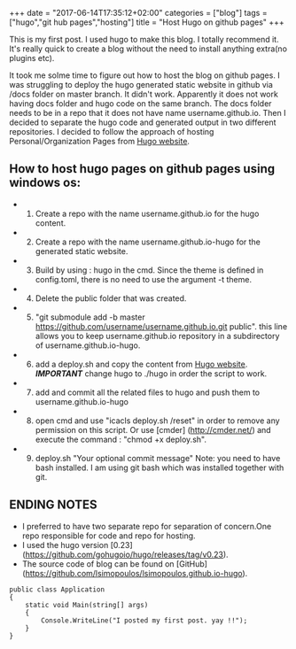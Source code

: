 +++
date = "2017-06-14T17:35:12+02:00"
categories = ["blog"]
tags = ["hugo","git hub pages","hosting"]
title = "Host Hugo on github pages"
+++

This is my first post. I used hugo to make this blog. I totally recommend it. It's really quick to create a blog without the need to install anything extra(no plugins etc). 


It took me soIme time to figure out how to host the blog on github pages. I was struggling to deploy the hugo generated static website in github via /docs folder on master branch. It didn't work. Apparently it does not work having docs folder and hugo code on the same branch. The docs folder needs to be in a repo that it does not have name username.github.io.
Then I decided to separate the hugo code and generated output in two different repositories.  I decided to follow the approach of hosting Personal/Organization Pages from [Hugo website](https://gohugo.io/tutorials/github-pages-blog/).


How to host hugo pages on github pages using windows os:
-----------------

* 1. Create a repo with the name username.github.io for the hugo content. 
* 2. Create a repo with the name username.github.io-hugo for the generated static website.
* 3. Build by using :  hugo in the cmd.  Since the theme is defined in config.toml, there is no need to use the argument -t theme.
* 4. Delete the public folder that was created.
* 5. "git submodule add -b master https://github.com/username/username.github.io.git public".  this line allows you to keep username.github.io repository in a subdirectory of username.github.io-hugo.
* 6. add a deploy.sh and copy the content from [Hugo website](https://gohugo.io/tutorials/github-pages-blog/). ***IMPORTANT***  change  hugo to ./hugo in order the script to work.
* 7. add and commit all the related files to hugo and push them to username.github.io-hugo
* 8. open cmd and use "icacls deploy.sh /reset" in order to remove any permission on this script. Or use [cmder] (http://cmder.net/) and execute the command : "chmod +x deploy.sh".
* 9. deploy.sh "Your optional commit message" Note: you need to have bash installed. I am using git bash which was installed together with git.


ENDING NOTES
-----------------
* I preferred to have two separate repo for separation of concern.One repo responsible for code and repo for hosting.
* I used the hugo version [0.23] (https://github.com/gohugoio/hugo/releases/tag/v0.23).
* The source code of blog can be found on [GitHub] (https://github.com/lsimopoulos/lsimopoulos.github.io-hugo).


```
public class Application
{
	static void Main(string[] args)
	{
		Console.WriteLine("I posted my first post. yay !!");
	}
}
```